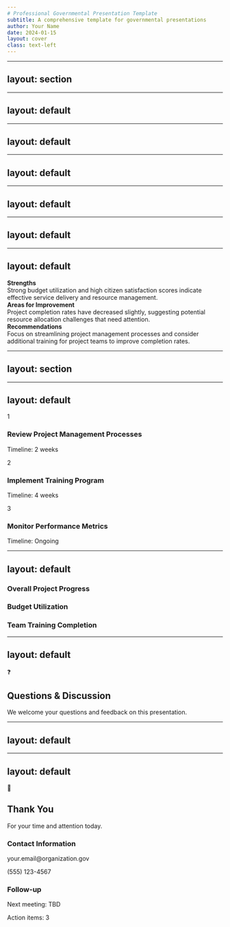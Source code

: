 ```yaml
---
# Professional Governmental Presentation Template
subtitle: A comprehensive template for governmental presentations
author: Your Name
date: 2024-01-15
layout: cover
class: text-left
---
```


<TitleSlide 
  title="Professional Governmental Presentation Template"
  subtitle="A comprehensive template for governmental presentations"
  author="Your Name"
  organization="Your Organization"
  date="2024-01-15"
/>

---
layout: section
---

<SectionSlide 
  title="Executive Summary"
  subtitle="Key findings and recommendations"
  :section-number="1"
  :total-sections="6"
/>

---
layout: default
---

<ContentSlide title="Key Performance Indicators" subtitle="Current status and trends">
  <div class="grid-3">
    <StatsCard 
      title="Budget Utilization"
      :value="87"
      unit="%"
      :change="5.2"
      change-type="increase"
      icon="💰"
      color="primary"
    />
    <StatsCard 
      title="Project Completion"
      :value="23"
      unit="projects"
      :change="-2.1"
      change-type="decrease"
      icon="✅"
      color="success"
    />
    <StatsCard 
      title="Citizen Satisfaction"
      :value="4.2"
      unit="/5.0"
      :change="0.3"
      change-type="increase"
      icon="😊"
      color="secondary"
    />
  </div>
</ContentSlide>

---
layout: default
---

<ContentSlide title="Implementation Timeline" subtitle="Project milestones and deadlines">
  <Timeline 
    orientation="horizontal"
    :items="[
      { date: 'Q1 2024', title: 'Planning Phase', description: 'Requirements gathering and analysis', status: 'completed', icon: '📋' },
      { date: 'Q2 2024', title: 'Development', description: 'Core system development', status: 'current', icon: '🔧' },
      { date: 'Q3 2024', title: 'Testing', description: 'Quality assurance and testing', status: 'upcoming', icon: '🧪' },
      { date: 'Q4 2024', title: 'Deployment', description: 'Production rollout', status: 'upcoming', icon: '🚀' }
    ]"
  />
</ContentSlide>

---
layout: default
---

<ContentSlide title="Process Overview" subtitle="Step-by-step implementation process">
  <ProcessFlow 
    title="Digital Transformation Process"
    :steps="[
      { id: '1', title: 'Assessment', description: 'Current state analysis', status: 'completed', icon: '🔍' },
      { id: '2', title: 'Planning', description: 'Strategic roadmap', status: 'completed', icon: '📊' },
      { id: '3', title: 'Implementation', description: 'System deployment', status: 'current', icon: '⚙️' },
      { id: '4', title: 'Monitoring', description: 'Performance tracking', status: 'upcoming', icon: '📈' }
    ]"
  />
</ContentSlide>

---
layout: default
---

<ContentSlide title="Budget Analysis" subtitle="Financial breakdown by department">
  <DataTable 
    title="Department Budget Allocation"
    :columns="[
      { key: 'department', title: 'Department', width: '30%' },
      { key: 'allocated', title: 'Allocated', width: '20%', align: 'right' },
      { key: 'spent', title: 'Spent', width: '20%', align: 'right' },
      { key: 'remaining', title: 'Remaining', width: '20%', align: 'right' },
      { key: 'utilization', title: 'Utilization', width: '10%', align: 'center' }
    ]"
    :data="[
      { department: 'Public Works', allocated: '$2.5M', spent: '$2.1M', remaining: '$400K', utilization: '84%' },
      { department: 'Health Services', allocated: '$1.8M', spent: '$1.6M', remaining: '$200K', utilization: '89%' },
      { department: 'Education', allocated: '$3.2M', spent: '$2.8M', remaining: '$400K', utilization: '88%' },
      { department: 'Public Safety', allocated: '$2.1M', spent: '$1.9M', remaining: '$200K', utilization: '90%' }
    ]"
  />
</ContentSlide>

---
layout: default
---

<ContentSlide title="Performance Comparison" subtitle="Year-over-year analysis">
  <div class="grid-2">
    <ComparisonCard 
      title="Service Delivery Metrics"
      :items="[
        { label: 'Response Time', value: 2.3, unit: 'days', change: -15, changeType: 'increase' },
        { label: 'Customer Satisfaction', value: 4.1, unit: '/5.0', change: 8, changeType: 'increase' },
        { label: 'Processing Time', value: 5.7, unit: 'hours', change: -22, changeType: 'increase' }
      ]"
      :show-chart="true"
    />
    <ComparisonCard 
      title="Operational Efficiency"
      :items="[
        { label: 'Cost per Transaction', value: 12.50, unit: '$', change: -18, changeType: 'increase' },
        { label: 'Error Rate', value: 0.8, unit: '%', change: -35, changeType: 'increase' },
        { label: 'Automation Level', value: 73, unit: '%', change: 12, changeType: 'increase' }
      ]"
      :show-chart="true"
    />
  </div>
</ContentSlide>

---
layout: default
---

<ContentSlide title="Key Insights & Recommendations" subtitle="Strategic guidance for next steps">
  <div class="space-y-6">
    <div class="callout-success">
      <strong class="text-green-700 dark:text-green-400">Strengths</strong>
      <div class="text-gray-600 dark:text-gray-300 mt-2">
        Strong budget utilization and high citizen satisfaction scores indicate effective service delivery and resource management.
      </div>
    </div>
    <div class="callout-warning">
      <strong class="text-yellow-700 dark:text-yellow-400">Areas for Improvement</strong>
      <div class="text-gray-600 dark:text-gray-300 mt-2">
        Project completion rates have decreased slightly, suggesting potential resource allocation challenges that need attention.
      </div>
    </div>
    <div class="callout">
      <strong class="text-blue-700 dark:text-blue-400">Recommendations</strong>
      <div class="text-gray-600 dark:text-gray-300 mt-2">
        Focus on streamlining project management processes and consider additional training for project teams to improve completion rates.
      </div>
    </div>
  </div>
</ContentSlide>

---
layout: section
---

<SectionSlide 
  title="Next Steps"
  subtitle="Action items and future planning"
  :section-number="6"
  :total-sections="6"
/>

---
layout: default
---

<ContentSlide title="Action Plan" subtitle="Immediate next steps and timeline">
  <div class="space-y-3">
    <div class="card">
      <div class="flex items-center space-x-3">
        <div class="w-6 h-6 bg-blue-600 text-white rounded-full flex items-center justify-center font-bold text-sm">1</div>
        <div>
          <h3 class="font-semibold text-blue-700 dark:text-blue-300 text-sm">Review Project Management Processes</h3>
          <p class="text-gray-600 dark:text-gray-400 text-xs">Timeline: 2 weeks</p>
        </div>
      </div>
    </div> 
    <div class="card">
      <div class="flex items-center space-x-3">
        <div class="w-6 h-6 bg-gray-600 text-white rounded-full flex items-center justify-center font-bold text-sm">2</div>
        <div>
          <h3 class="font-semibold text-blue-700 dark:text-blue-300 text-sm">Implement Training Program</h3>
          <p class="text-gray-600 dark:text-gray-400 text-xs">Timeline: 4 weeks</p>
        </div>
      </div>
    </div>
    <div class="card">
      <div class="flex items-center space-x-3">
        <div class="w-6 h-6 bg-green-600 text-white rounded-full flex items-center justify-center font-bold text-sm">3</div>
        <div>
          <h3 class="font-semibold text-blue-700 dark:text-blue-300 text-sm">Monitor Performance Metrics</h3>
          <p class="text-gray-600 dark:text-gray-400 text-xs">Timeline: Ongoing</p>
        </div>
      </div>
    </div>
  </div>
</ContentSlide>

---
layout: default
---

<ContentSlide title="Progress Tracking" subtitle="Current implementation status">
  <div class="space-y-4">
    <div>
      <h3 class="text-lg font-light text-gray-900 dark:text-gray-100 mb-2">Overall Project Progress</h3>
      <ProgressIndicator :current="3" :total="5" color="primary" />
    </div>
    <div>
      <h3 class="text-lg font-light text-gray-900 dark:text-gray-100 mb-2">Budget Utilization</h3>
      <ProgressIndicator :current="23" :total="50" color="success" />
    </div>
    <div>
      <h3 class="text-lg font-light text-gray-900 dark:text-gray-100 mb-2">Team Training Completion</h3>
      <ProgressIndicator :current="65" :total="100" color="warning" />
    </div>
  </div>
</ContentSlide>

---
layout: default
---

<ContentSlide title="Questions & Discussion" subtitle="Open floor for questions and feedback">
  <div class="text-center py-8">
    <div class="text-5xl mb-4">❓</div>
    <h2 class="text-2xl font-light text-gray-900 dark:text-gray-100 mb-3">Questions & Discussion</h2>
    <p class="text-gray-600 dark:text-gray-400">We welcome your questions and feedback on this presentation.</p>
  </div>
</ContentSlide>

---
layout: default
---

<ContentSlide title="Code Walkthrough Example" subtitle="Interactive code exploration" :show-header="false">
  <CodeWalkthrough
    :show-title="false"
    title="Vue Component Structure"
    language="typescript"
    code-file="/snippets/vue-component-example.txt"
    :blocks="[
      {
        id: 'props',
        startLine: 3,
        endLine: 6,
        title: 'TypeScript Props Interface',
        description: 'Define the component props with TypeScript for type safety and better developer experience.',
        highlightColor: 'blue'
      },
      {
        id: 'reactive',
        startLine: 8,
        endLine: 8,
        title: 'Reactive State',
        description: 'Use ref() to create reactive state that will trigger re-renders when changed.',
        highlightColor: 'green'
      },
      {
        id: 'computed',
        startLine: 10,
        endLine: 14,
        title: 'Computed Properties',
        description: 'Computed properties automatically update when their dependencies change, perfect for derived state.',
        highlightColor: 'yellow'
      },
      {
        id: 'template',
        startLine: 18,
        endLine: 30,
        title: 'Template with Directives',
        description: 'Vue template syntax with v-model, v-for, and event handling for reactive UI.',
        highlightColor: 'purple'
      }
    ]"
    :auto-advance="false"
    :auto-advance-delay="4000"
  />
</ContentSlide>

---
layout: default
---

<ContentSlide title="Thank You" subtitle="Contact information and next steps">
  <div class="text-center py-6">
    <div class="text-5xl mb-4">🙏</div>
    <h2 class="text-2xl font-light text-gray-900 dark:text-gray-100 mb-3">Thank You</h2>
    <p class="text-gray-600 dark:text-gray-400 mb-4">For your time and attention today.</p>
    <div class="grid-2 max-w-2xl mx-auto gap-4">
      <div class="card">
        <h3 class="font-semibold text-blue-700 dark:text-blue-300 mb-2 text-sm">Contact Information</h3>
        <p class="text-gray-600 dark:text-gray-400 text-sm">your.email@organization.gov</p>
        <p class="text-gray-600 dark:text-gray-400 text-sm">(555) 123-4567</p>
      </div>
      <div class="card">
        <h3 class="font-semibold text-blue-700 dark:text-blue-300 mb-2 text-sm">Follow-up</h3>
        <p class="text-gray-600 dark:text-gray-400 text-sm">Next meeting: TBD</p>
        <p class="text-gray-600 dark:text-gray-400 text-sm">Action items: 3</p>
      </div>
    </div>
  </div>
</ContentSlide>
